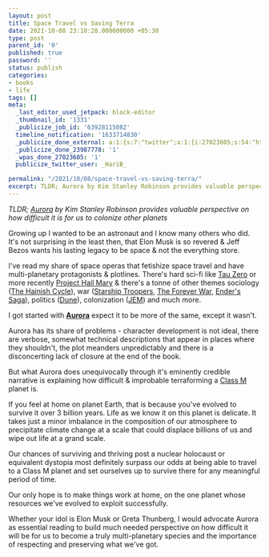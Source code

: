 ```yaml
---
layout: post
title: Space Travel vs Saving Terra
date: 2021-10-08 23:10:28.000000000 +05:30
type: post
parent_id: '0'
published: true
password: ''
status: publish
categories:
- books
- life
tags: []
meta:
  _last_editor_used_jetpack: block-editor
  _thumbnail_id: '1331'
  _publicize_job_id: '63928115082'
  timeline_notification: '1633714830'
  _publicize_done_external: a:1:{s:7:"twitter";a:1:{i:27023605;s:54:"https://twitter.com/_HariB_/status/1446530962138046476";}}
  _publicize_done_23987778: '1'
  _wpas_done_27023605: '1'
  publicize_twitter_user: _HariB_

permalink: "/2021/10/08/space-travel-vs-saving-terra/"
excerpt: TLDR; Aurora by Kim Stanley Robinson provides valuable perspective on how difficult it is for us to colonize other planets
---
```

_TLDR; [Aurora](https://www.amazon.in/Aurora-42467-Kim-Stanley-Robinson/dp/0356500489) by Kim Stanley Robinson provides valuable perspective on how difficult it is for us to colonize other planets_

Growing up I wanted to be an astronaut and I know many others who did. It's not surprising in the least then, that Elon Musk is so revered & Jeff Bezos wants his lasting legacy to be space & not the everything store.

I've read my share of space operas that fetishize space travel and have multi-planetary protagonists & plotlines. There's hard sci-fi like [Tau Zero](https://www.goodreads.com/en/book/show/240617.Tau_Zero) or more recently [Project Hail Mary](https://www.goodreads.com/book/show/54493401-project-hail-mary) & there's a tonne of other themes sociology ([The Hainish Cycle](https://www.goodreads.com/series/49359-hainish-cycle)), war ([Starship Troopers](https://www.goodreads.com/book/show/17214.Starship_Troopers), [The Forever War](https://www.goodreads.com/series/54376-the-forever-war), [Ender's Saga](https://www.goodreads.com/series/43963-ender-s-saga)), politics ([Dune](https://www.goodreads.com/series/45935-dune)), colonization ([JEM](https://www.goodreads.com/book/show/591572.Jem)) and much more.



I got started with **[Aurora](https://www.goodreads.com/book/show/23197269-aurora)** expect it to be more of the same, except it wasn't.



Aurora has its share of problems - character development is not ideal, there are verbose, somewhat technical descriptions that appear in places where they shouldn't, the plot meanders unpredictably and there is a disconcerting lack of closure at the end of the book.



But what Aurora does unequivocally through it's eminently credible narrative is explaining how difficult & improbable terraforming a [Class M](https://memory-alpha.fandom.com/wiki/Class_M) planet is.



If you feel at home on planet Earth, that is because you've evolved to survive it over 3 billion years. Life as we know it on this planet is delicate. It takes just a minor imbalance in the composition of our atmosphere to precipitate climate change at a scale that could displace billions of us and wipe out life at a grand scale.



Our chances of surviving and thriving post a nuclear holocaust or equivalent dystopia most definitely surpass our odds at being able to travel to a Class M planet and set ourselves up to survive there for any meaningful period of time.



Our only hope is to make things work at home, on the one planet whose resources we've evolved to exploit successfully.



Whether your idol is Elon Musk or Greta Thunberg, I would advocate Aurora as essential reading to build much needed perspective on how difficult it will be for us to become a truly multi-planetary species and the importance of respecting and preserving what we've got.




